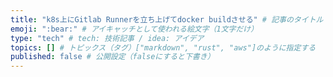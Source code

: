 ```yaml
---
title: "k8s上にGitlab Runnerを立ち上げてdocker buildさせる" # 記事のタイトル
emoji: ":bear:" # アイキャッチとして使われる絵文字（1文字だけ）
type: "tech" # tech: 技術記事 / idea: アイデア
topics: [] # トピックス（タグ）["markdown", "rust", "aws"]のように指定する
published: false # 公開設定（falseにすると下書き）
---
```

